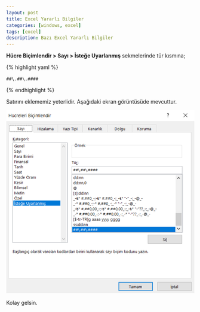 ```yaml
---
layout: post
title: Excel Yararlı Bilgiler
categories: [windows, excel]
tags: [excel]
description: Bazı Excel Yararlı Bilgiler
---
```



**Hücre Biçimlendir > Sayı > İsteğe Uyarlanmış** sekmelerinde tür kısmına;

{% highlight yaml %}

    ##\.##\.####

{% endhighlight %}

Satırını eklememiz yeterlidir.
Aşağıdaki ekran görüntüsüde mevcuttur.

<img src="https://raw.githubusercontent.com/ferhatakbulut/ferhatakbulut.github.io/main/image/e1.png">


Kolay gelsin.

